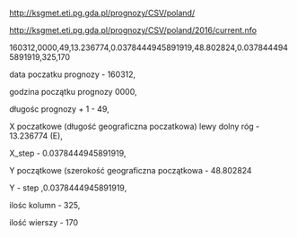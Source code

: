  

http://ksgmet.eti.pg.gda.pl/prognozy/CSV/poland/

 

http://ksgmet.eti.pg.gda.pl/prognozy/CSV/poland/2016/current.nfo

160312,0000,49,13.236774,0.0378444945891919,48.802824,0.0378444945891919,325,170
     
 


data poczatku prognozy - 160312,

godzina początku prognozy 0000,

długośc prognozy + 1 - 49,

X poczatkowe (długość geograficzna poczatkowa) lewy dolny róg - 13.236774 (E),

X_step - 0.0378444945891919,

Y początkowe (szerokość geograficzna początkowa - 48.802824

Y - step ,0.0378444945891919,

ilośc kolumn - 325,

ilość wierszy - 170

 

 